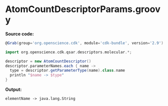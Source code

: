 # AtomCountDescriptorParams.groovy
**Source code:**
```groovy
@Grab(group='org.openscience.cdk', module='cdk-bundle', version='2.9')

import org.openscience.cdk.qsar.descriptors.molecular.*;

descriptor = new AtomCountDescriptor()
descriptor.parameterNames.each { name ->
  type = descriptor.getParameterType(name).class.name
  println "$name -> $type"
}
```
**Output:**
```plain
elementName -> java.lang.String
```
